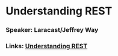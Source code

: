 # Understanding REST
### Speaker: Laracast/Jeffrey Way
### Links: [Understanding REST](https://laracasts.com/lessons/understanding-rest)